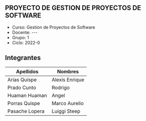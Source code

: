## PROYECTO DE GESTION DE PROYECTOS DE SOFTWARE
- Curso: Gestion de Proyectos de Software
- Docente: ---
- Grupo: 1
- Ciclo: 2022-0

## Integrantes
| Apellidos | Nombres |
| --------- | ------- |
| Arias Quispe | Alexis Enrique |
| Prado Cunto | Rodrigo |
| Huaman Huaman | Angel |
| Porras Quispe | Marco Aurelio |
| Pasache Lopera | Luiggi Steep |
